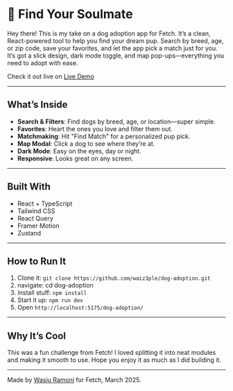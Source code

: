 # 🐶 Find Your Soulmate

Hey there! This is my take on a dog adoption app for Fetch. It’s a clean, React-powered tool to help you find your dream pup. Search by breed, age, or zip code, save your favorites, and let the app pick a match just for you. It’s got a slick design, dark mode toggle, and map pop-ups—everything you need to adopt with ease.

Check it out live on [Live Demo](https://waiz3ple.github.io/dog-adoption)

---

## What’s Inside

- **Search & Filters**: Find dogs by breed, age, or location—super simple.
- **Favorites**: Heart the ones you love and filter them out.
- **Matchmaking**: Hit "Find Match" for a personalized pup pick.
- **Map Modal**: Click a dog to see where they’re at.
- **Dark Mode**: Easy on the eyes, day or night.
- **Responsive**: Looks great on any screen.

---

## Built With

- React + TypeScript
- Tailwind CSS
- React Query
- Framer Motion
- Zustand

---

## How to Run It

1. Clone it: `git clone https://github.com/waiz3ple/dog-adoption.git`
2. navigate: cd dog-adoption
3. Install stuff: `npm install`
4. Start it up: `npm run dev`
5. Open `http://localhost:5175/dog-adoption/`

---

## Why It’s Cool

This was a fun challenge from Fetch! I loved splitting it into neat modules and making it smooth to use. Hope you enjoy it as much as I did building it.

---

Made by [Wasiu Ramoni](https://github.com/waiz3ple) for Fetch, March 2025.
